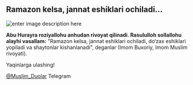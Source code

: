 
##  Ramazon kelsa, jannat eshiklari ochiladi...

![enter image description here](https://media.islamicity.org/wp-content/uploads/2023/01/ramadan-quran.jpg)

**Abu Hurayra roziyallohu anhudan rivoyat qilinadi. Rasululloh sollallohu alayhi vasallam:**
"Ramazon kelsa, jannat eshiklari ochiladi, do‘zax eshiklari yopiladi va shaytonlar kishanlanadi", deganlar (Imom Buxoriy, Imom Muslim rivoyati).

Yaqinlarga ulashing!

[@Muslim_Duolar](https://t.me/Muslim_Duolar) Telegram
